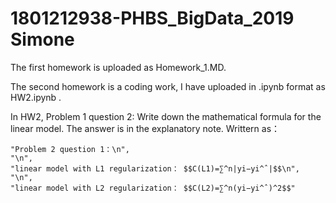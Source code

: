 # 1801212938-PHBS_BigData_2019 Simone

The first homework is uploaded as Homework_1.MD.

The second homework is a coding work, I have uploaded in .ipynb format as HW2.ipynb .

In HW2, Problem 1 question 2: Write down the mathematical formula for the linear model.
The answer is in the explanatory note. Writtern as：

    "Problem 2 question 1：\n",
    "\n",
    "linear model with L1 regularization： $$C(L1)=∑^n|yi−yi^ˆ|$$\n",
    "\n",
    "linear model with L2 regularization： $$C(L2)=∑^n(yi−yi^ˆ)^2$$"
